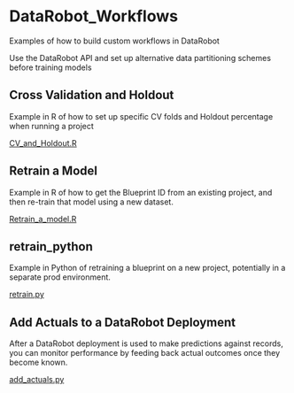 # DataRobot_Workflows

Examples of how to build custom workflows in DataRobot

Use the DataRobot API and set up alternative data partitioning schemes before training models

 
## Cross Validation and Holdout

Example in R of how to set up specific CV folds and Holdout percentage when running a project

[CV_and_Holdout.R](CV_and_Holdout.R)
 

## Retrain a Model

Example in R of how to get the Blueprint ID from an existing project, and then re-train that model
using a new dataset.

[Retrain_a_model.R](Retrain_a_model.R)


## retrain_python

Example in Python of retraining a blueprint on a new project, potentially in a separate prod environment.

[retrain.py](retrain_python/retrain.py)


## Add Actuals to a DataRobot Deployment

After a DataRobot deployment is used to make predictions against records, you can monitor performance by feeding back actual outcomes once they become known.

[add_actuals.py](add_actuals.py)

